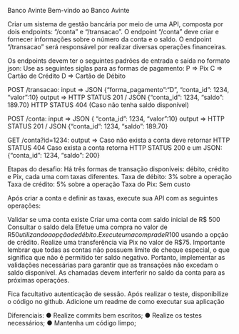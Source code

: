 Banco Avinte
Bem-vindo ao Banco Avinte

Criar um sistema de gestão bancária por meio de uma API, composta por dois endpoints:
“/conta” e “/transacao”. O endpoint “/conta” deve criar e fornecer informações sobre o número da conta e o saldo. O endpoint “/transacao” será responsável por realizar diversas operações financeiras.

Os endpoints devem ter o seguintes padrões de entrada e saída no formato json:
Use as seguintes siglas para as formas de pagamento:
P => Pix
C => Cartão de Crédito
D => Cartão de Débito

POST /transacao:
input => JSON {“forma_pagamento”:“D”, “conta_id”: 1234, “valor”:10}
output => HTTP STATUS 201 / JSON {“conta_id”: 1234, “saldo”: 189.70}
HTTP STATUS 404 (Caso não tenha saldo disponível)

POST /conta:
input => JSON { “conta_id”: 1234, “valor”:10}
output => HTTP STATUS 201 / JSON {“conta_id”: 1234, “saldo”: 189.70}

GET /conta?id=1234:
output => Caso não exista a conta deve retornar HTTP STATUS 404
Caso exista a conta retorna HTTP STATUS 200 e um JSON:
{“conta_id”: 1234, “saldo”: 200}

Etapas do desafio:
Há três formas de transação disponíveis: débito, crédito e Pix, cada uma com taxas diferentes.
Taxa de débito: 3% sobre a operação
Taxa de crédito: 5% sobre a operação
Taxa do Pix: Sem custo

Após criar a conta e definir as taxas, execute sua API com as seguintes operações:

Validar se uma conta existe
Criar uma conta com saldo inicial de R$ 500
Consultar o saldo dela
Efetue uma compra no valor de R$50 utilizando a opção de débito.
Execute uma compra de R$100 usando a opção de crédito.
Realize uma transferência via Pix no valor de R$75.
Importante lembrar que todas as contas não possuem limite de cheque especial, o que
significa que não é permitido ter saldo negativo. Portanto, implementar as validações
necessárias para garantir que as transações não excedam o saldo disponível.
As chamadas devem interferir no saldo da conta para as próximas operações.

Fica facultativo autenticação de sessão.
Após realizar o teste, disponibilize o código no github.
Adicione um readme de como executar sua aplicação

Diferenciais:
● Realize commits bem escritos;
● Realize os testes necessários;
● Mantenha um código limpo;